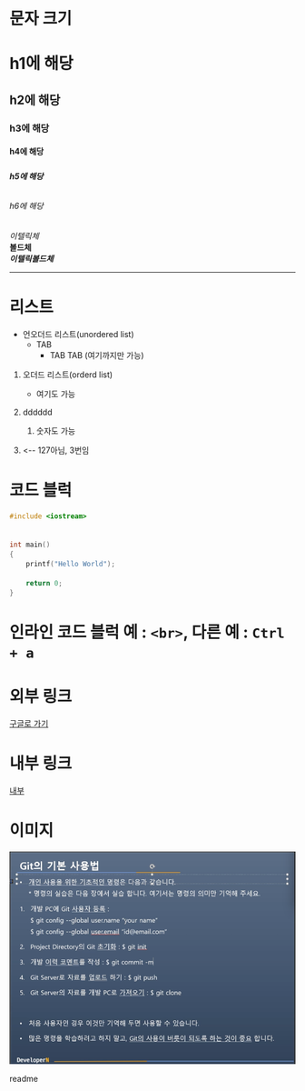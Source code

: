 
# 문자 크기


# <h1>h1에 해당
## <h2>h2에 해당
### <h3>h3에 해당
#### <h4>h4에 해당
##### <h5>h5에 해당
###### <h6>h6에 해당


*이텔릭체*  
**볼드체**  
***이텔릭볼드체***

---

# 리스트

* 언오더드 리스트(unordered list)
    * TAB
        * TAB TAB (여기까지만 가능)



1. 오더드 리스트(orderd list)
    * 여기도 가능

2. dddddd
    1. 숫자도 가능

127. <-- 127아님, 3번임


# 코드 블럭
```c
#include <iostream> 

 
int main()
{
    printf("Hello World");
    
    return 0;
}

```

# 인라인 코드 블럭 예 : `<br>`, 다른 예 : `Ctrl + a`

# 외부 링크

[구글로 가기](https://google.com "구글링크")

# 내부 링크
[내부](#문자-크기 "문자 크기로 이동")


# 이미지

![이미지](./img.png)


readme